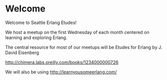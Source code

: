 Welcome
=======

Welcome to Seattle Erlang Etudes!

We host a meetup on the first Wednesday of each month centered on learning and exploring Erlang.

The central resource for most of our meetups will be Etudes for Erlang by J. David Eisenberg

http://chimera.labs.oreilly.com/books/1234000000726

We will also be using http://learnyousomeerlang.com/
